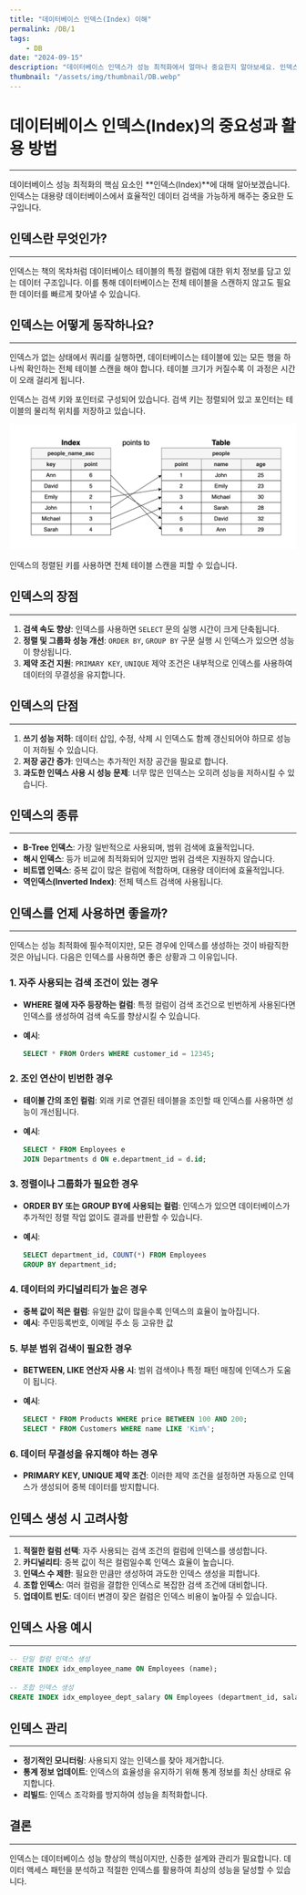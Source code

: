 ```yaml
---
title: "데이터베이스 인덱스(Index) 이해"
permalink: /DB/1
tags:
    - DB
date: "2024-09-15"
description: "데이터베이스 인덱스가 성능 최적화에서 얼마나 중요한지 알아보세요. 인덱스의 작동 원리, 장단점, 종류 및 효과적인 사용을 위한 모범 사례를 다룹니다."
thumbnail: "/assets/img/thumbnail/DB.webp"
---
```


# 데이터베이스 인덱스(Index)의 중요성과 활용 방법
---

데이터베이스 성능 최적화의 핵심 요소인 **인덱스(Index)**에 대해 알아보겠습니다. 인덱스는 대용량 데이터베이스에서 효율적인 데이터 검색을 가능하게 해주는 중요한 도구입니다.

## 인덱스란 무엇인가?
---

인덱스는 책의 목차처럼 데이터베이스 테이블의 특정 컬럼에 대한 위치 정보를 담고 있는 데이터 구조입니다. 이를 통해 데이터베이스는 전체 테이블을 스캔하지 않고도 필요한 데이터를 빠르게 찾아낼 수 있습니다.

## 인덱스는 어떻게 동작하나요?
---

인덱스가 없는 상태에서 쿼리를 실행하면, 데이터베이스는 테이블에 있는 모든 행을 하나씩 확인하는 전체 테이블 스캔을 해야 합니다. 테이블 크기가 커질수록 이 과정은 시간이 오래 걸리게 됩니다.

인덱스는 검색 키와 포인터로 구성되어 있습니다.
검색 키는 정렬되어 있고 포인터는 테이블의 물리적 위치를 저장하고 있습니다.

![DB index](/assets/img/posts/DB/1/1.webp "DB index")

인덱스의 정렬된 키를 사용하면 전체 테이블 스캔을 피할 수 있습니다.

## 인덱스의 장점
---

1. **검색 속도 향상**: 인덱스를 사용하면 `SELECT` 문의 실행 시간이 크게 단축됩니다.
2. **정렬 및 그룹화 성능 개선**: `ORDER BY`, `GROUP BY` 구문 실행 시 인덱스가 있으면 성능이 향상됩니다.
3. **제약 조건 지원**: `PRIMARY KEY`, `UNIQUE` 제약 조건은 내부적으로 인덱스를 사용하여 데이터의 무결성을 유지합니다.

## 인덱스의 단점
---

1. **쓰기 성능 저하**: 데이터 삽입, 수정, 삭제 시 인덱스도 함께 갱신되어야 하므로 성능이 저하될 수 있습니다.
2. **저장 공간 증가**: 인덱스는 추가적인 저장 공간을 필요로 합니다.
3. **과도한 인덱스 사용 시 성능 문제**: 너무 많은 인덱스는 오히려 성능을 저하시킬 수 있습니다.

## 인덱스의 종류
---

- **B-Tree 인덱스**: 가장 일반적으로 사용되며, 범위 검색에 효율적입니다.
- **해시 인덱스**: 등가 비교에 최적화되어 있지만 범위 검색은 지원하지 않습니다.
- **비트맵 인덱스**: 중복 값이 많은 컬럼에 적합하며, 대용량 데이터에 효율적입니다.
- **역인덱스(Inverted Index)**: 전체 텍스트 검색에 사용됩니다.

## 인덱스를 언제 사용하면 좋을까?
---

인덱스는 성능 최적화에 필수적이지만, 모든 경우에 인덱스를 생성하는 것이 바람직한 것은 아닙니다. 다음은 인덱스를 사용하면 좋은 상황과 그 이유입니다.

### 1. 자주 사용되는 검색 조건이 있는 경우

- **WHERE 절에 자주 등장하는 컬럼**: 특정 컬럼이 검색 조건으로 빈번하게 사용된다면 인덱스를 생성하여 검색 속도를 향상시킬 수 있습니다.
- **예시**:

  ```sql
  SELECT * FROM Orders WHERE customer_id = 12345;
  ```

### 2. 조인 연산이 빈번한 경우

- **테이블 간의 조인 컬럼**: 외래 키로 연결된 테이블을 조인할 때 인덱스를 사용하면 성능이 개선됩니다.
- **예시**:

  ```sql
  SELECT * FROM Employees e
  JOIN Departments d ON e.department_id = d.id;
  ```

### 3. 정렬이나 그룹화가 필요한 경우

- **ORDER BY 또는 GROUP BY에 사용되는 컬럼**: 인덱스가 있으면 데이터베이스가 추가적인 정렬 작업 없이도 결과를 반환할 수 있습니다.
- **예시**:

  ```sql
  SELECT department_id, COUNT(*) FROM Employees
  GROUP BY department_id;
  ```

### 4. 데이터의 카디널리티가 높은 경우

- **중복 값이 적은 컬럼**: 유일한 값이 많을수록 인덱스의 효율이 높아집니다.
- **예시**: 주민등록번호, 이메일 주소 등 고유한 값

### 5. 부분 범위 검색이 필요한 경우

- **BETWEEN, LIKE 연산자 사용 시**: 범위 검색이나 특정 패턴 매칭에 인덱스가 도움이 됩니다.
- **예시**:

  ```sql
  SELECT * FROM Products WHERE price BETWEEN 100 AND 200;
  SELECT * FROM Customers WHERE name LIKE 'Kim%';
  ```

### 6. 데이터 무결성을 유지해야 하는 경우

- **PRIMARY KEY, UNIQUE 제약 조건**: 이러한 제약 조건을 설정하면 자동으로 인덱스가 생성되어 중복 데이터를 방지합니다.

## 인덱스 생성 시 고려사항
---

1. **적절한 컬럼 선택**: 자주 사용되는 검색 조건의 컬럼에 인덱스를 생성합니다.
2. **카디널리티**: 중복 값이 적은 컬럼일수록 인덱스 효율이 높습니다.
3. **인덱스 수 제한**: 필요한 만큼만 생성하여 과도한 인덱스 생성을 피합니다.
4. **조합 인덱스**: 여러 컬럼을 결합한 인덱스로 복잡한 검색 조건에 대비합니다.
5. **업데이트 빈도**: 데이터 변경이 잦은 컬럼은 인덱스 비용이 높아질 수 있습니다.

## 인덱스 사용 예시
---

```sql
-- 단일 컬럼 인덱스 생성
CREATE INDEX idx_employee_name ON Employees (name);

-- 조합 인덱스 생성
CREATE INDEX idx_employee_dept_salary ON Employees (department_id, salary);
```

## 인덱스 관리
---

- **정기적인 모니터링**: 사용되지 않는 인덱스를 찾아 제거합니다.
- **통계 정보 업데이트**: 인덱스의 효율성을 유지하기 위해 통계 정보를 최신 상태로 유지합니다.
- **리빌드**: 인덱스 조각화를 방지하여 성능을 최적화합니다.

## 결론
---

인덱스는 데이터베이스 성능 향상의 핵심이지만, 신중한 설계와 관리가 필요합니다. 데이터 액세스 패턴을 분석하고 적절한 인덱스를 활용하여 최상의 성능을 달성할 수  있습니다.
